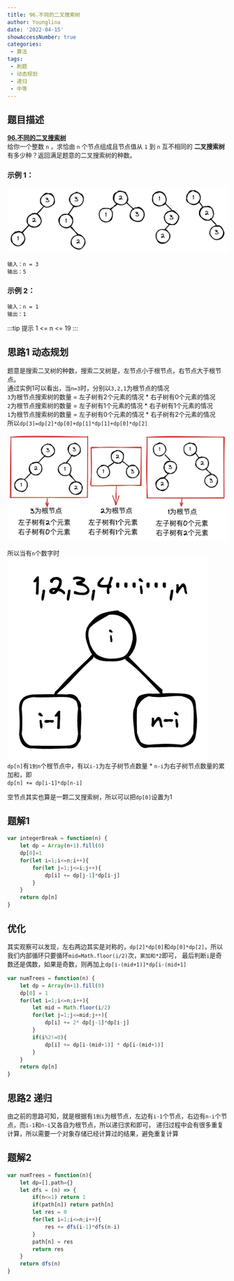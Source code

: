 ```yaml
---
title: 96.不同的二叉搜索树
author: Younglina
date: '2022-04-15'
showAccessNumber: true
categories:
 - 算法
tags:
 - 刷题
 - 动态规划
 - 递归
 - 中等
---
```


## 题目描述

**[96.不同的二叉搜索树](https://leetcode-cn.com/problems/unique-binary-search-trees/)**  
给你一个整数 `n` ，求恰由 `n` 个节点组成且节点值从 `1` 到 `n` 互不相同的 **二叉搜索树** 有多少种？返回满足题意的二叉搜索树的种数。

### 示例 1：
![](https://raw.githubusercontent.com/Younglina/images/master/96-1.png)
```
输入：n = 3  
输出：5  
```

### 示例 2：
```
输入：n = 1  
输出：1  
```

:::tip 提示
1 <= n <= 19
:::

## 思路1 动态规划

题意是搜索二叉树的种数，搜索二叉树是，左节点小于根节点，右节点大于根节点。    
通过实例1可以看出，当`n=3`时，分别以`3,2,1`为根节点的情况  
`3`为根节点搜索树的数量 = 左子树有2个元素的情况 * 右子树有0个元素的情况  
`2`为根节点搜索树的数量 = 左子树有1个元素的情况 * 右子树有1个元素的情况  
`1`为根节点搜索树的数量 = 左子树有0个元素的情况 * 右子树有2个元素的情况  
所以`dp[3]=dp[2]*dp[0]+dp[1]*dp[1]+dp[0]*dp[2]`  

![](https://raw.githubusercontent.com/Younglina/images/master/96-2.png)

所以当有`n`个数字时  
![](https://raw.githubusercontent.com/Younglina/images/master/96-3.png)  
`dp[n]`有`1到n`个根节点中，有以`i-1`为左子树节点数量 * `n-i`为右子树节点数量的累加和，即  
`dp[n] += dp[i-1]*dp[n-i]`  

空节点其实也算是一颗二叉搜索树，所以可以把`dp[0]`设置为1

## 题解1
```javascript
var integerBreak = function(n) {
    let dp = Array(n+1).fill(0)
    dp[0]=1
    for(let i=1;i<=n;i++){
        for(let j=1;j<=i;j++){
            dp[i] += dp[j-1]*dp[i-j]
        }
    }
    return dp[n]
}
```

## 优化
其实观察可以发现，左右两边其实是对称的，`dp[2]*dp[0]`和`dp[0]*dp[2]`，所以我们内部循环只要循环`mid=Math.floor(i/2)`次，`累加和*2`即可，
最后判断`i`是奇数还是偶数，如果是奇数，则再加上`dp[i-(mid+1)]*dp[i-(mid+1]`  

```javascript
var numTrees = function(n) {
    let dp = Array(n+1).fill(0)
    dp[0] = 1
    for(let i=1;i<=n;i++){
        let mid = Math.floor(i/2)
        for(let j=1;j<=mid;j++){
            dp[i] += 2* dp[j-1]*dp[i-j]
        }
        if(i%2!=0){
            dp[i] += dp[i-(mid+1)] * dp[i-(mid+1)]
        }
    }
    return dp[n]
}
```

## 思路2 递归
由之前的思路可知，就是根据有`1到i`为根节点，左边有`i-1`个节点，右边有`n-i`个节点，而`i-1`和`n-i`又各自为根节点，所以递归求和即可，
递归过程中会有很多重复计算，所以需要一个对象存储已经计算过的结果，避免重复计算

## 题解2
```javascript
var numTrees = function(n){
    let dp=[],path={}
    let dfs = (n) => {
        if(n<=1) return 1
        if(path[n]) return path[n]
        let res = 0
        for(let i=1;i<=n;i++){
            res += dfs(i-1)*dfs(n-i)
        }
        path[n] = res
        return res
    }
    return dfs(n)
}
```